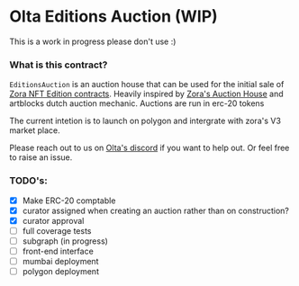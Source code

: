 # Olta Editions Auction (WIP)

This is a work in progress please don't use :)

### What is this contract?
`EditionsAuction` is an auction house that can be used for the initial sale of [Zora NFT Edition contracts](https://github.com/ourzora/nft-editions). Heavily inspired by [Zora's Auction House](https://github.com/ourzora/auction-house) and artblocks dutch auction mechanic. Auctions are run in erc-20 tokens

The current intetion is to launch on polygon and intergrate with zora's V3 market place.

Please reach out to us on [Olta's discord](https://discord.gg/CAXNKzMa5A) if you want to help out. Or feel free to raise an issue.

### TODO's:

- [x] Make ERC-20 comptable
- [x] curator assigned when creating an auction rather than on construction?
- [x] curator approval
- [ ] full coverage tests
- [ ] subgraph (in progress)
- [ ] front-end interface
- [ ] mumbai deployment
- [ ] polygon deployment
